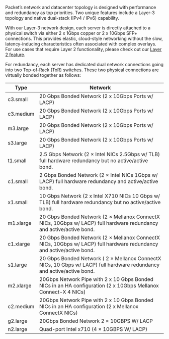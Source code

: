 <!-- <meta>
{
    "title":"Network",
    "description":"Overview of our Network Offerings",
    "tag":["Network", "Private Network"],
    "seo-title": "Bare Metal Network Overview -Packet Developer Docs ",
    "seo-description": "Overview of our Network Offerings",
    "og-title": "Overview",
    "og-description": "Overview of our Network Offerings",
    "og-image": "/images/packet-product-docs.png"
}
</meta> -->



Packet’s network and datacenter topology is designed with performance and redundancy as top priorities. Two unique features include a Layer-3 topology and native dual-stack (IPv4 / IPv6) capability.

With our Layer-3 network design, each server is directly attached to a physical switch via either 2 x 1Gbps copper or 2 x 10Gbps SFP+ connections. This provides elastic, cloud-style networking without the slow, latency-inducing characteristics often associated with complex overlays. For use cases that require Layer 2 functionality, please check out our [Layer 2 feature](https://www.packet.com/developers/docs/network/advanced/layer-2).

For redundancy, each server has dedicated dual network connections going into two Top-of-Rack (ToR) switches. These two physical connections are virtually bonded together as follows:


| Type  | Network |
| ------------- | ------------- |
| c3.small|  20 Gbps Bonded Network (2 x 10Gbps Ports w/ LACP)
| c3.medium| 20 Gbps Bonded Network (2 x 10Gbps Ports w/ LACP)
| m3.large| 20 Gbps Bonded Network  (2 x 10Gbps Ports w/ LACP)
| s3.large| 20 Gbps Bonded Network  (2 x 10Gbps Ports w/ LACP)
| t1.small|  2.5 Gbps Network (2 × Intel NICs 2.5Gbps w/ TLB) full hardware redundancy but no active/active bond.
| c1.small|  2 Gbps Bonded Network (2 × Intel NICs 1Gbps w/ LACP) full hardware redundancy and active/active bond.
| x1.small| 10 Gbps Network (2 x Intel X710 NICs 10 Gbps w/ TLB) full hardware redundancy but no active/active bond.
| m1.xlarge| 20 Gbps Bonded Network (2 × Mellanox ConnectX NICs, 10Gbps w/ LACP) full hardware redundancy and active/active bond.
|c1.xlarge| 20 Gbps Bonded Network (2 × Mellanox ConnectX NICs, 10Gbps w/ LACP) full hardware redundancy and active/active bond.
|s1.large|20 Gbps Bonded Network ( 2 × Mellanox ConnectX NICs, 10 Gbps w/ LACP) full hardware redundancy and active/active bond.
|m2.xlarge| 20Gbps Network Pipe with 2 x 10 Gbps Bonded NICs in an HA configuration (2 x 10Gbps Mellanox Connect-X 4 NICs)
|c2.medium| 20Gbps Network Pipe with 2 x 10 Gbps Bonded NICs in an HA configuration (2 x Mellanox ConnectX NICs)
|g2.large| 20Gbps Bonded Network 2 × 10GBPS W/ LACP
|n2.large| Quad-port Intel x710  (4 × 10GBPS W/ LACP)
